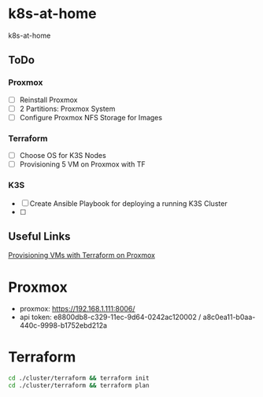 # k8s-at-home
k8s-at-home

## ToDo

### Proxmox
- [ ] Reinstall Proxmox
- [ ] 2 Partitions: Proxmox System
- [ ] Configure Proxmox NFS Storage for Images
### Terraform
- [ ] Choose OS for K3S Nodes
- [ ] Provisioning 5 VM on Proxmox with TF
### K3S
- [ ] Create Ansible Playbook for deploying a running K3S Cluster
- [ ]  

## Useful Links
[Provisioning VMs with Terraform on Proxmox](https://vectops.com/2020/05/provision-proxmox-vms-with-terraform-quick-and-easy/)

# Proxmox
- proxmox: https://192.168.1.111:8006/
- api token: e8800db8-c329-11ec-9d64-0242ac120002 / a8c0ea11-b0aa-440c-9998-b1752ebd212a

# Terraform

```bash
cd ./cluster/terraform && terraform init
cd ./cluster/terraform && terraform plan
```


